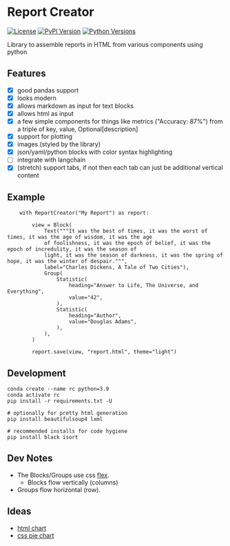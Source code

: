 # Report Creator

[![License](https://img.shields.io/badge/license-Apache-blue.svg?style=for-the-badge)](https://www.apache.org/licenses/LICENSE-2.0)
[![PyPI Version](https://img.shields.io/pypi/v/report_creator.svg?style=for-the-badge&color=blue)](https://pypi.org/project/report_creator)
[![Python Versions](https://img.shields.io/pypi/pyversions/report_creator.svg?logo=python&logoColor=white&style=for-the-badge)](https://pypi.org/project/report_creator)

Library to assemble reports in HTML from various components using python

## Features

* [x] good pandas support
* [x] looks modern
* [x] allows markdown as input for text blocks
* [x] allows html as input
* [x] a few simple components for things like metrics ("Accuracy: 87%") from a triple of key, value, Optional[description]
* [x] support for plotting
* [x] images (styled by the library)
* [x] json/yaml/python blocks with color syntax highlighting
* [ ] integrate with langchain
* [x] (stretch) support tabs, if not then each tab can just be additional vertical content

## Example

``` .python
    with ReportCreator("My Report") as report:

        view = Block(
            Text("""It was the best of times, it was the worst of times, it was the age of wisdom, it was the age 
            of foolishness, it was the epoch of belief, it was the epoch of incredulity, it was the season of 
            light, it was the season of darkness, it was the spring of hope, it was the winter of despair.""", 
            label="Charles Dickens, A Tale of Two Cities"),
            Group(
                Statistic(
                    heading="Answer to Life, The Universe, and Everything",
                    value="42",
                ),
                Statistic(
                    heading="Author",
                    value="Douglas Adams",
                ),                
            ),
        )

        report.save(view, "report.html", theme="light")
```

## Development

``` .python
conda create --name rc python=3.9
conda activate rc
pip install -r requirements.txt -U

# optionally for pretty html generation
pip install beautifulsoup4 lxml

# recommended installs for code hygiene
pip install black isort
```

## Dev Notes

* The Blocks/Groups use css [flex](https://css-tricks.com/snippets/css/a-guide-to-flexbox/).
  * Blocks flow vertically (columns)
* Groups flow horizontal (row).

## Ideas

* [html chart](https://codepen.io/sean_codes/pen/VNQVJE)
* [css pie chart](https://codepen.io/t_afif/pen/XWaPXZO)